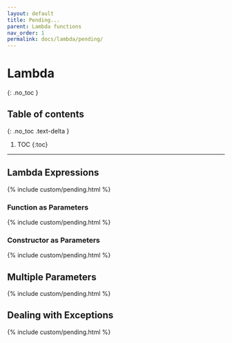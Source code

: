 ```yaml
---
layout: default
title: Pending...
parent: Lambda functions
nav_order: 1
permalink: docs/lambda/pending/
---
```


# Lambda
{: .no_toc }

## Table of contents
{: .no_toc .text-delta }

1. TOC
{:toc}

---

## Lambda Expressions

{% include custom/pending.html %}

### Function as Parameters

{% include custom/pending.html %}

### Constructor as Parameters

{% include custom/pending.html %}

## Multiple Parameters

{% include custom/pending.html %}

## Dealing with Exceptions

{% include custom/pending.html %}
